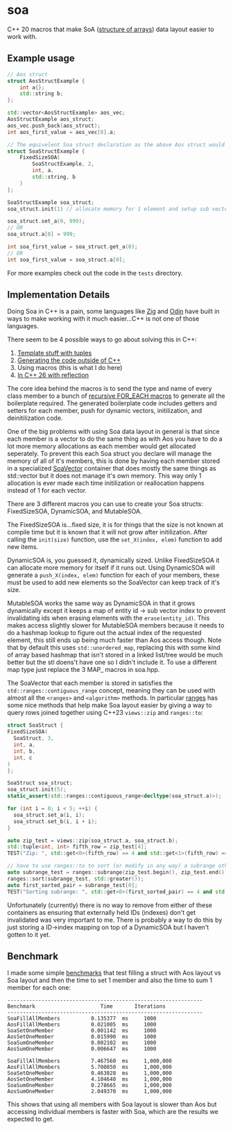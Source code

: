 # soa

C++ 20 macros that make SoA ([structure of arrays](https://en.wikipedia.org/wiki/AoS_and_SoA)) data layout easier to work with.

## Example usage

```cpp
// Aos struct
struct AosStructExample {
    int a{};
    std::string b;
};

std::vector<AosStructExample> aos_vec;
AosStructExample aos_struct;
aos_vec.push_back(aos_struct);
int aos_first_value = aos_vec[0].a;

// The equivelent Soa struct declaration as the above Aos struct would be:
struct SoaStructExample {
    FixedSizeSOA(
        SoaStructExample, 2,
        int, a,
        std::string, b
    )
};

SoaStructExample soa_struct;
soa_struct.init(1) // allocate memory for 1 element and setup sub vectors.

soa_struct.set_a(0, 999);
// OR
soa_struct.a[0] = 999;

int soa_first_value = soa_struct.get_a(0);
// OR
int soa_first_value = soa_struct.a[0];
```

For more examples check out the code in the `tests` directory.

## Implementation Details

Doing Soa in C++ is a pain, some languages like [Zig](https://ziglang.org/documentation/master/std/#std.multi_array_list.MultiArrayList) and [Odin](https://odin-lang.org/docs/overview/#soa-data-types) have built in ways to make working with it much easier...C++ is not one of those languages.

There seem to be 4 possible ways to go about solving this in C++:
1. [Template stuff with tuples](https://github.com/crosetto/SoAvsAoS)
2. [Generating the code outside of C++](https://marzer.github.io/soagen/)
3. Using macros (this is what I do here)
4. [In C++ 26 with reflection](https://brevzin.github.io/c++/2025/05/02/soa/#a-working-implementation)

The core idea behind the macros is to send the type and name of every class member to a bunch of [recursive FOR_EACH macros](https://www.scs.stanford.edu/~dm/blog/va-opt.html) to generate all the boilerplate required. The generated boilerplate code includes getters and setters for each member, push for dynamic vectors, initilization, and deinitilization code.

One of the big problems with using Soa data layout in general is that since each member is a vector to do the same thing as with Aos you have to do a lot more memory allocations as each member would get allocated seperately. To prevent this each Soa struct you declare will manage the memory of all of it's members, this is done by having each member stored in a specialized [SoaVector](https://github.com/dementive/soa/blob/main/src/SoaVector.hpp) container that does mostly the same things as std::vector but it does not manage it's own memory. This way only 1 allocation is ever made each time initilization or reallocation happens instead of 1 for each vector.


There are 3 different macros you can use to create your Soa structs: FixedSizeSOA, DynamicSOA, and MutableSOA.

The FixedSizeSOA is...fixed size, it is for things that the size is not known at compile time but it is known that it will not grow after initilization. After calling the `init(size)` function, use the `set_X(index, elem)` function to add new items.

DynamicSOA is, you guessed it, dynamically sized. Unlike FixedSizeSOA it can allocate more memory for itself if it runs out. Using DynamicSOA will generate a `push_X(index, elem)` function for each of your members, these must be used to add new elements so the SoaVector can keep track of it's size.

MutableSOA works the same way as DynamicSOA in that it grows dynamically except it keeps a map of entity id -> sub vector index to prevent invalidating ids when erasing elements with the `erase(entity_id)`. This makes access slightly slower for MutableSOA members because it needs to do a hashmap lookup to figure out the actual index of the requested element, this still ends up being much faster than Aos access though. Note that by default this uses `std::unordered_map`, replacing this with some kind of array based hashmap that isn't stored in a linked list/tree would be much better but the stl doens't have one so I didn't include it. To use a different map type just replace the 3 MAP_ macros in soa.hpp.

The SoaVector that each member is stored in satisfies the `std::ranges::contiguous_range` concept, meaning they can be used with almost all the `<ranges>` and `<algorithm>` methods. In particular [ranges](https://en.cppreference.com/w/cpp/ranges.html) has some nice methods that help make Soa layout easier by giving a way to query rows joined together using C++23 `views::zip` and `ranges::to`:
```cpp
struct SoaStruct {
FixedSizeSOA(
  SoaStruct, 3,
  int, a,
  int, b,
  int, c
)
};

SoaStruct soa_struct;
soa_struct.init(5);
static_assert(std::ranges::contiguous_range<decltype(soa_struct.a)>);

for (int i = 0; i < 5; ++i) {
  soa_struct.set_a(i, i);
  soa_struct.set_b(i, i + i);
}

auto zip_test = views::zip(soa_struct.a, soa_struct.b);
std::tuple<int, int> fifth_row = zip_test[4];
TEST("Zip: ", std::get<0>(fifth_row) == 4 and std::get<1>(fifth_row) == 8)

// have to use ranges::to to sort (or modify in any way) a subrange otherwise it will modify the original data.
auto subrange_test = ranges::subrange(zip_test.begin(), zip_test.end()) | ranges::to<std::vector<std::tuple<int, int>>>();
ranges::sort(subrange_test, std::greater());
auto first_sorted_pair = subrange_test[0];
TEST("Sorting subrange: ", std::get<0>(first_sorted_pair) == 4 and std::get<1>(first_sorted_pair) == 8)
```

Unfortunately (currently) there is no way to remove from either of these containers as ensuring that externally held IDs (indexes) don't get invalidated was very important to me. There is probably a way to do this by just storing a ID->index mapping on top of a DynamicSOA but I haven't gotten to it yet.

## Benchmark

I made some simple [benchmarks](https://github.com/dementive/soa/blob/main/tests/AoSvsSoA_test.hpp) that test filling a struct with Aos layout vs Soa layout and then the time to set 1 member and also the time to sum 1 member for each one:

```
---------------------------------------------------------------
Benchmark                     Time       Iterations
---------------------------------------------------------------
SoaFillAllMembers          0.135377  ms     1000
AosFillAllMembers          0.021005  ms     1000
SoaSetOneMember            0.001142  ms     1000
AosSetOneMember            0.015990  ms     1000
SoaSumOneMember            0.002102  ms     1000
AosSumOneMember            0.006647  ms     1000

SoaFillAllMembers          7.467560  ms     1,000,000
AosFillAllMembers          5.700850  ms     1,000,000
SoaSetOneMember            0.463828  ms     1,000,000
AosSetOneMember            4.104640  ms     1,000,000
SoaSumOneMember            0.278665  ms     1,000,000
AosSumOneMember            2.049370  ms     1,000,000
```

This shows that using all members with Soa layout is slower than Aos but accessing individual members is faster with Soa, which are the results we expected to get.
